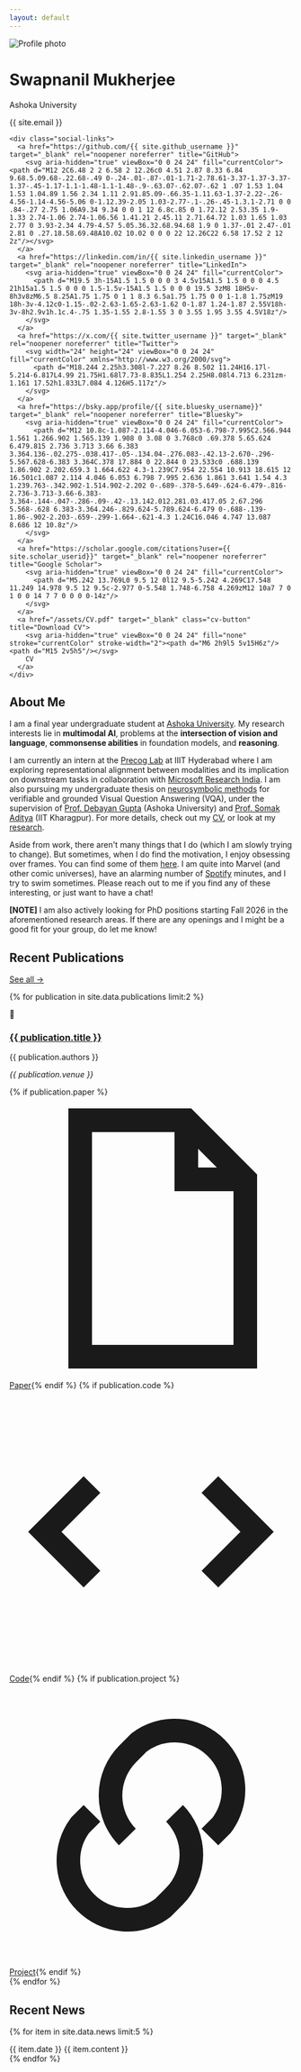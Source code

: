 ```yaml
---
layout: default
---
```


<!-- Profile Section -->
<div class="profile">
  <img src="/assets/profile-image.jpg" alt="Profile photo" class="profile-image" loading="eager" decoding="async">
  <div class="profile-info">
    <h1>Swapnanil Mukherjee</h1>
    <p class="title">Ashoka University</p>
    <p class="email">{{ site.email }}</p>
    
    <div class="social-links">
      <a href="https://github.com/{{ site.github_username }}" target="_blank" rel="noopener noreferrer" title="GitHub">
        <svg aria-hidden="true" viewBox="0 0 24 24" fill="currentColor"><path d="M12 2C6.48 2 2 6.58 2 12.26c0 4.51 2.87 8.33 6.84 9.68.5.09.68-.22.68-.49 0-.24-.01-.87-.01-1.71-2.78.61-3.37-1.37-3.37-1.37-.45-1.17-1.1-1.48-1.1-1.48-.9-.63.07-.62.07-.62 1 .07 1.53 1.04 1.53 1.04.89 1.56 2.34 1.11 2.91.85.09-.66.35-1.11.63-1.37-2.22-.26-4.56-1.14-4.56-5.06 0-1.12.39-2.05 1.03-2.77-.1-.26-.45-1.3.1-2.71 0 0 .84-.27 2.75 1.06A9.34 9.34 0 0 1 12 6.8c.85 0 1.72.12 2.53.35 1.9-1.33 2.74-1.06 2.74-1.06.56 1.41.21 2.45.11 2.71.64.72 1.03 1.65 1.03 2.77 0 3.93-2.34 4.79-4.57 5.05.36.32.68.94.68 1.9 0 1.37-.01 2.47-.01 2.81 0 .27.18.58.69.48A10.02 10.02 0 0 0 22 12.26C22 6.58 17.52 2 12 2z"/></svg>
      </a>
      <a href="https://linkedin.com/in/{{ site.linkedin_username }}" target="_blank" rel="noopener noreferrer" title="LinkedIn">
        <svg aria-hidden="true" viewBox="0 0 24 24" fill="currentColor">
          <path d="M19.5 3h-15A1.5 1.5 0 0 0 3 4.5v15A1.5 1.5 0 0 0 4.5 21h15a1.5 1.5 0 0 0 1.5-1.5v-15A1.5 1.5 0 0 0 19.5 3zM8 18H5v-8h3v8zM6.5 8.25A1.75 1.75 0 1 1 8.3 6.5a1.75 1.75 0 0 1-1.8 1.75zM19 18h-3v-4.12c0-1.15-.02-2.63-1.65-2.63-1.62 0-1.87 1.24-1.87 2.55V18h-3v-8h2.9v1h.1c.4-.75 1.35-1.55 2.8-1.55 3 0 3.55 1.95 3.55 4.5V18z"/>
        </svg>
      </a>
      <a href="https://x.com/{{ site.twitter_username }}" target="_blank" rel="noopener noreferrer" title="Twitter">
        <svg width="24" height="24" viewBox="0 0 24 24" fill="currentColor" xmlns="http://www.w3.org/2000/svg">
          <path d="M18.244 2.25h3.308l-7.227 8.26 8.502 11.24H16.17l-5.214-6.817L4.99 21.75H1.68l7.73-8.835L1.254 2.25H8.08l4.713 6.231zm-1.161 17.52h1.833L7.084 4.126H5.117z"/>
        </svg>
      </a>
      <a href="https://bsky.app/profile/{{ site.bluesky_username}}" target="_blank" rel="noopener noreferrer" title="Bluesky">
        <svg aria-hidden="true" viewBox="0 0 24 24" fill="currentColor">
          <path d="M12 10.8c-1.087-2.114-4.046-6.053-6.798-7.995C2.566.944 1.561 1.266.902 1.565.139 1.908 0 3.08 0 3.768c0 .69.378 5.65.624 6.479.815 2.736 3.713 3.66 6.383 3.364.136-.02.275-.038.417-.05-.134.04-.276.083-.42.13-2.670-.296-5.567.628-6.383 3.364C.378 17.884 0 22.844 0 23.533c0 .688.139 1.86.902 2.202.659.3 1.664.622 4.3-1.239C7.954 22.554 10.913 18.615 12 16.501c1.087 2.114 4.046 6.053 6.798 7.995 2.636 1.861 3.641 1.54 4.3 1.239.763-.342.902-1.514.902-2.202 0-.689-.378-5.649-.624-6.479-.816-2.736-3.713-3.66-6.383-3.364-.144-.047-.286-.09-.42-.13.142.012.281.03.417.05 2.67.296 5.568-.628 6.383-3.364.246-.829.624-5.789.624-6.479 0-.688-.139-1.86-.902-2.203-.659-.299-1.664-.621-4.3 1.24C16.046 4.747 13.087 8.686 12 10.8z"/>
        </svg>
      </a>
      <a href="https://scholar.google.com/citations?user={{ site.scholar_userid}}" target="_blank" rel="noopener noreferrer" title="Google Scholar">
        <svg aria-hidden="true" viewBox="0 0 24 24" fill="currentColor">
          <path d="M5.242 13.769L0 9.5 12 0l12 9.5-5.242 4.269C17.548 11.249 14.978 9.5 12 9.5c-2.977 0-5.548 1.748-6.758 4.269zM12 10a7 7 0 1 0 0 14 7 7 0 0 0 0-14z"/>
        </svg>
      </a>
      <a href="/assets/CV.pdf" target="_blank" class="cv-button" title="Download CV">
        <svg aria-hidden="true" viewBox="0 0 24 24" fill="none" stroke="currentColor" stroke-width="2"><path d="M6 2h9l5 5v15H6z"/><path d="M15 2v5h5"/></svg>
        CV
      </a>
    </div>
  </div>
</div>

<!-- Bio Section -->
<div class="section">
  <h2>About Me</h2>
  <p>I am a final year undergraduate student at <a href="https://wwww.ashoka.edu.in">Ashoka University</a>. My research interests lie in <b>multimodal AI</b>, problems at the <b>intersection of vision and language</b>, <b>commonsense abilities</b> in foundation models, and <b>reasoning</b>.</p>
  <p>I am currently an intern at the <a href="https://precog.iiit.ac.in/" target="_blank">Precog Lab</a> at IIIT Hyderabad where I am exploring representational alignment between modalities and its implication on downstream tasks in collaboration with <a href="https://www.microsoft.com/en-us/research/lab/microsoft-research-india/" target="_blank"> Microsoft Research India</a>. I am also pursuing my undergraduate thesis on <a href="https://arxiv.org/abs/2209.07662" target="_blank">neurosymbolic methods</a> for verifiable and grounded Visual Question Answering (VQA), under the supervision of <a href="https://www.ashoka.edu.in/profile/debayan-gupta/" target="_blank">Prof. Debayan Gupta</a> (Ashoka University) and <a href="https://adityasomak.github.io/#about" target="_blank">Prof. Somak Aditya</a> (IIT Kharagpur). For more details, check out my <a href="/assets/CV.pdf">CV</a>, or look at my <a href="/research">research</a>. 
  </p>
  <p>Aside from work, there aren't many things that I do (which I am slowly trying to change). But sometimes, when I do find the motivation, I enjoy obsessing over frames. You can find some of them <a href="/gallery">here</a>. I am quite into Marvel (and other comic universes), have an alarming number of <a href="https://open.spotify.com/listeningstats/share/4tgKHIWTjT4y1C9eMLqeIu?si=WWctd3MwQ_iZfaAQZod70A&lang=en&uri=spotify%3Alisteningstats" target="_blank">Spotify</a> minutes, and I try to swim sometimes. Please reach out to me if you find any of these interesting, or just want to have a chat!</p>
  <p class="note"> <b>[NOTE]</b> I am also actively looking for PhD positions starting Fall 2026 in the aforementioned research areas. If there are any openings and I might be a good fit for your group, do let me know!</p>
</div>

<!-- Recent Publications -->
<div class="section">
  <div class="section-header">
    <h2>Recent Publications</h2>
    <a href="/research">See all →</a>
  </div>
  
  {% for publication in site.data.publications limit:2 %}
  <div class="publication">
    <div class="publication-icon">📄</div>
    <div class="publication-content">
      <h3><a href="{{ publication.url }}">{{ publication.title }}</a></h3>
      <p class="authors">{{ publication.authors }}</p>
      <p class="venue"><i>{{ publication.venue }}</i></p>
      <div class="publication-links">
        {% if publication.paper %}<a class="link-with-icon" href="{{ publication.paper }}"><svg aria-hidden="true" viewBox="0 0 24 24" fill="none" stroke="currentColor" stroke-width="2"><path d="M6 2h9l5 5v15H6z"/><path d="M15 2v5h5"/></svg><span>Paper</span></a>{% endif %}
        {% if publication.code %}<a class="link-with-icon" href="{{ publication.code }}" target="_blank" rel="noopener noreferrer"><svg aria-hidden="true" viewBox="0 0 24 24" fill="none" stroke="currentColor" stroke-width="2"><polyline points="7 8 3 12 7 16"/><polyline points="17 8 21 12 17 16"/></svg><span>Code</span></a>{% endif %}
        {% if publication.project %}<a class="link-with-icon" href="{{ publication.project }}" target="_blank" rel="noopener noreferrer"><svg aria-hidden="true" viewBox="0 0 24 24" fill="none" stroke="currentColor" stroke-width="2"><path d="M10 13a5 5 0 0 1 0-7l1-1a5 5 0 0 1 7 7l-1 1"/><path d="M14 11a5 5 0 0 1 0 7l-1 1a5 5 0 0 1-7-7l1-1"/></svg><span>Project</span></a>{% endif %}
      </div>
    </div>
  </div>
  {% endfor %}
</div>

<!-- Recent News -->
<div class="section">
  <div class="section-header">
    <h2>Recent News</h2>
  </div>
  
  {% for item in site.data.news limit:5 %}
  <div class="news-item">
    <span class="news-date">{{ item.date }}</span>
    <span class="news-content">{{ item.content }}</span>
  </div>
  {% endfor %}
</div>